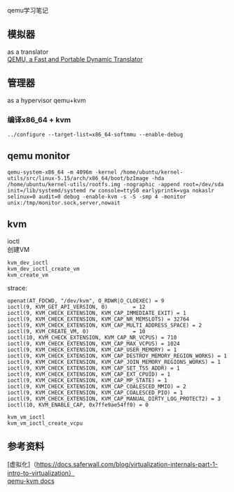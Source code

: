 qemu学习笔记

## 模拟器
as a translator    
[QEMU, a Fast and Portable Dynamic Translator](https://www.usenix.org/legacy/event/usenix05/tech/freenix/full_papers/bellard/bellard.pdf)

## 管理器
as a hypervisor
qemu+kvm
### 编译x86_64 + kvm  
`../configure --target-list=x86_64-softmmu --enable-debug`    
## qemu monitor
    
`qemu-system-x86_64 -m 4096m -kernel /home/ubuntu/kernel-utils/src/linux-5.15/arch/x86_64/boot/bzImage -hda /home/ubuntu/kernel-utils/rootfs.img -nographic -append root=/dev/sda init=/lib/systemd/systemd rw console=ttyS0 earlyprintk=vga nokaslr selinux=0 audit=0 debug -enable-kvm -s -S -smp 4 -monitor unix:/tmp/monitor.sock,server,nowait`

## kvm
ioctl   
创建VM   
```
kvm_dev_ioctl
kvm_dev_ioctl_create_vm
kvm_create_vm
```
strace:  
```
openat(AT_FDCWD, "/dev/kvm", O_RDWR|O_CLOEXEC) = 9
ioctl(9, KVM_GET_API_VERSION, 0)        = 12
ioctl(9, KVM_CHECK_EXTENSION, KVM_CAP_IMMEDIATE_EXIT) = 1
ioctl(9, KVM_CHECK_EXTENSION, KVM_CAP_NR_MEMSLOTS) = 32764
ioctl(9, KVM_CHECK_EXTENSION, KVM_CAP_MULTI_ADDRESS_SPACE) = 2
ioctl(9, KVM_CREATE_VM, 0)              = 10
ioctl(10, KVM_CHECK_EXTENSION, KVM_CAP_NR_VCPUS) = 710
ioctl(9, KVM_CHECK_EXTENSION, KVM_CAP_MAX_VCPUS) = 1024
ioctl(9, KVM_CHECK_EXTENSION, KVM_CAP_USER_MEMORY) = 1
ioctl(9, KVM_CHECK_EXTENSION, KVM_CAP_DESTROY_MEMORY_REGION_WORKS) = 1
ioctl(9, KVM_CHECK_EXTENSION, KVM_CAP_JOIN_MEMORY_REGIONS_WORKS) = 1
ioctl(9, KVM_CHECK_EXTENSION, KVM_CAP_SET_TSS_ADDR) = 1
ioctl(9, KVM_CHECK_EXTENSION, KVM_CAP_EXT_CPUID) = 1
ioctl(9, KVM_CHECK_EXTENSION, KVM_CAP_MP_STATE) = 1
ioctl(9, KVM_CHECK_EXTENSION, KVM_CAP_COALESCED_MMIO) = 2
ioctl(9, KVM_CHECK_EXTENSION, KVM_CAP_COALESCED_PIO) = 1
ioctl(9, KVM_CHECK_EXTENSION, KVM_CAP_MANUAL_DIRTY_LOG_PROTECT2) = 3
ioctl(10, KVM_ENABLE_CAP, 0x7ffe9ae54ff0) = 0
```

```
kvm_vm_ioctl
kvm_vm_ioctl_create_vcpu
```

## 参考资料
[虚拟化]（https://docs.saferwall.com/blog/virtualization-internals-part-1-intro-to-virtualization）  
[qemu-kvm docs](https://linux-kvm.org/page/Documents)  
